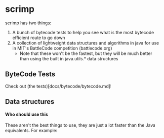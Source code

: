 # scrimp
scrimp has two things:
1. A bunch of bytecode tests to help you see what is the most bytecode efficient route to go down
2. A collection of lightweight data structures and algorithms in java for use in MIT's BattleCode competition (battlecode.org)
    * Note that these won't be the fastest, but they will be much better than using the built in java.utils.* data structures

## ByteCode Tests

Check out (the tests)[docs/bytecode/bytecode.md]!

## Data structures

#### Who should use this
These aren't the best things to use, they are just a lot faster than the Java equivalents. For example:


